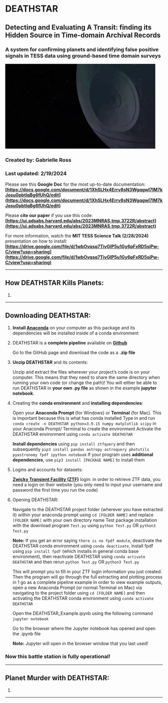 # DEATHSTAR
## **D**etecting and **E**valuating **A** **T**ransit: finding its **H**idden **S**ource in **T**ime-domain **A**rchival **R**ecords
### A system for confirming planets and identifying false positive signals in TESS data using ground-based time domain surveys

![](README_Assets/DEATHSTAR_gif.gif)

### Created by: **Gabrielle Ross**
### Last updated: **2/19/2024**

Please see this **Google Doc** for the most up-to-date documentation: **[https://docs.google.com/document/d/1XhSLHx4Errv8sN3Wgqgwl7IM7kJosu0pbtIqBg6fUhQ/edit](https://docs.google.com/document/d/1XhSLHx4Errv8sN3Wgqgwl7IM7kJosu0pbtIqBg6fUhQ/edit)**

Please **cite our paper** if you use this code: **[https://ui.adsabs.harvard.edu/abs/2023MNRAS.tmp.3722R/abstract](https://ui.adsabs.harvard.edu/abs/2023MNRAS.tmp.3722R/abstract)**

For more information, watch the **MIT TESS Science Talk (2/28/2024)** presentation on how to install: **[https://drive.google.com/file/d/1wbOvqsq7TivGIP5u1Gy6pFxRD5siPw-C/view?usp=sharing](https://drive.google.com/file/d/1wbOvqsq7TivGIP5u1Gy6pFxRD5siPw-C/view?usp=sharing)**


---

## How DEATHSTAR Kills Planets:

1. 


---

## Downloading DEATHSTAR:

1. **Install [Anaconda](https://www.anaconda.com/download)** on your computer as this package and its dependencies will be installed inside of a conda environment
2. DEATHSTAR is a **complete pipeline** available on **[Github](https://github.com/GGgabbs/DEATHSTAR/tree/main)**

      Go to the GitHub page and download the code as a **.zip file**
3. **Unzip DEATHSTAR** and its contents:

     Unzip and extract the files wherever your project’s code is on your computer. This means that they need to share the same directory when running your own code (or change the path)!
     You will either be able to run DEATHSTAR in **your own .py file** as shown in the example **jupyter notebook**.
4. Creating the **conda environment** and **installing dependencies**:

     Open your **Anaconda Prompt** (for Windows) or **Terminal** (for Mac). This is important because this is what has conda installed
     Type in and run `conda create -n DEATHSTAR python=3.9.15 numpy matplotlib scipy` in your Anaconda Prompt/ Terminal to create the environment
     Activate the DEATHSTAR environment using `conda activate DEATHSTAR`

     **Install dependencies** using `pip install ztfquery` and then subsequently `pip3 install pandas astropy astroquery photutils pyastronomy fpdf ipython notebook`
     If your program uses **additional dependencies**, use `pip3 install [PACKAGE NAME]` to install them
6. Logins and accounts for datasets:

     **[Zwicky Transient Facility (ZTF)](https://irsa.ipac.caltech.edu/frontpage/)** login: in order to retrieve ZTF data, you need a login on their website (you only need to input your username and password the first time you run the code)
7. Opening DEATHSTAR:

     Navigate to the DEATHSTAR project folder (wherever you have extracted it) within your anaconda prompt using `cd [FOLDER NAME]` and replace `[FOLDER NAME]` with your own directory name
     Test package installation with the download program `Test.py` using `python Test.py` OR `python3 Test.py`
   
     **Note:** If you get an error saying `there is no fpdf module`, deactivate the DEATHSTAR conda environment using `conda deactivate`, install fpdf using `pip install fpdf` (which installs in general conda base environment), then reactivate DEATHSTAR using `conda activate DEATHSTAR` and then rerun `python Test.py` OR `python3 Test.py`
   
     This will prompt you to fill in your ZTF login information you just created. Then the program will go through the full extracting and plotting process in 1 go as a complete pipeline example
     In order to view example outputs, open a new Anaconda Prompt (or normal Terminal on Mac) via navigating to the project folder using `cd [FOLDER NAME]` and then activating the DEATHSTAR conda environment using `conda activate DEATHSTAR`
   
     Open the DEATHSTAR_Example.ipynb using the following command `jupyter notebook`
   
     Go to the browser where the Jupyter notebook has opened and open the .ipynb file
   
     **Note:** Jupyter will open in the browser window that you last used!

### Now this battle station is fully operational!


---

## Planet Murder with DEATHSTAR:

1. 


---
